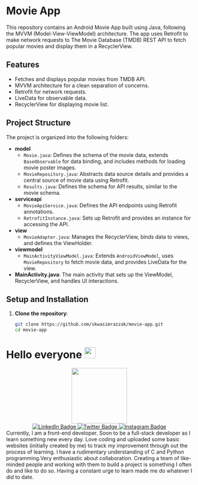 <!--### Hello everyone 👋-->
# Movie App

This repository contains an Android Movie App built using Java, following the MVVM (Model-View-ViewModel) architecture. The app uses Retrofit to make network requests to The Movie Database (TMDB) REST API to fetch popular movies and display them in a RecyclerView.

## Features

- Fetches and displays popular movies from TMDB API.
- MVVM architecture for a clean separation of concerns.
- Retrofit for network requests.
- LiveData for observable data.
- RecyclerView for displaying movie list.

## Project Structure

The project is organized into the following folders:

- **model**
  - `Movie.java`: Defines the schema of the movie data, extends `BaseObservable` for data binding, and includes methods for loading movie poster images.
  - `MovieRepository.java`: Abstracts data source details and provides a central source of movie data using Retrofit.
  - `Results.java`: Defines the schema for API results, similar to the movie schema.
- **serviceapi**
  - `MovieApiService.java`: Defines the API endpoints using Retrofit annotations.
  - `RetrofitInstance.java`: Sets up Retrofit and provides an instance for accessing the API.
- **view**
  - `MovieAdapter.java`: Manages the RecyclerView, binds data to views, and defines the ViewHolder.
- **viewmodel**
  - `MainActivityViewModel.java`: Extends `AndroidViewModel`, uses `MovieRepository` to fetch movie data, and provides LiveData for the view.
- **MainActivity.java**: The main activity that sets up the ViewModel, RecyclerView, and handles UI interactions.

## Setup and Installation

1. **Clone the repository**:
   ```bash
   git clone https://github.com/skwasimrazzak/movie-app.git
   cd movie-app
   ```
<h1>
  Hello everyone
  <img src="https://media.giphy.com/media/hvRJCLFzcasrR4ia7z/giphy.gif" width="30px"/>
</h1>
<div id="header" align="center">
  <img src="https://media.giphy.com/media/ryRe2vuYIQ3RQ5eMtY/giphy.gif" width="150"/>
</div>
<div id="badges"  align="center">
  <a href="https://www.linkedin.com/in/skwasimrazzak/">
    <img src="https://img.shields.io/badge/LinkedIn-blue?style=for-the-badge&logo=linkedin&logoColor=white" alt="LinkedIn Badge"/>
  </a>
  <a href="https://twitter.com/skwasimrazzak">
    <img src="https://img.shields.io/badge/Twitter-blue?style=for-the-badge&logo=twitter&logoColor=white" alt="Twitter Badge"/>
  </a>
  <a href="https://www.instagram.com/skwasimrazzak/">
    <img src="https://img.shields.io/badge/Instagram-purple?logo=instagram&logoColor=white&style=for-the-badge" alt="Instagram Badge"/>
  </a>
</div>
Currently, I am a front-end developer. Soon to be a full-stack developer as I learn something new every day. Love coding and uploaded some basic websites (initially created by me) to track my improvement through out the process of learning. I have a rudimentary understanding of C and Python programming.Very enthusiastic about collaboration. Creating a team of like-minded people and working with them to build a project is something I often do and like to do so. Having a constant urge to learn made me do whatever I did to date.

